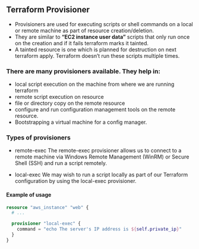 ## Terraform Provisioner

- Provisioners are used for executing scripts or shell commands on a local or remote machine as part of resource creation/deletion. 
- They are similar to **“EC2 instance user data”** scripts that only run once on the creation and if it fails terraform marks it tainted. 
- A tainted resource is one which is planned for destruction on next terraform apply. Terraform doesn’t run these scripts multiple times. 

### There are many provisioners available. They help in:

- local script execution on the machine from where we are running terraform
- remote script execution on resource
- file or directory copy on the remote resource
- configure and run configuration management tools on the remote resource.
- Bootstrapping a virtual machine for a config manager.

### Types of provisioners 

- remote-exec
  The remote-exec provisioner allows us to connect to a remote machine via Windows Remote Management (WinRM) or Secure Shell (SSH) and run a script remotely.
  
- local-exec
   We may wish to run a script locally as part of our Terraform configuration by using the local-exec provisioner.
   
#### Example of usage

```tf
resource "aws_instance" "web" {
  # ...

  provisioner "local-exec" {
    command = "echo The server's IP address is ${self.private_ip}"
  }
}
```


